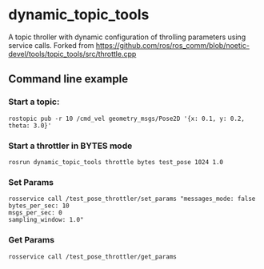 # dynamic_topic_tools
A topic throller with dynamic configuration of throlling parameters using service calls.
Forked from https://github.com/ros/ros_comm/blob/noetic-devel/tools/topic_tools/src/throttle.cpp


## Command line example
### Start a topic:
```
rostopic pub -r 10 /cmd_vel geometry_msgs/Pose2D '{x: 0.1, y: 0.2, theta: 3.0}'
```

### Start a throttler in BYTES mode
```
rosrun dynamic_topic_tools throttle bytes test_pose 1024 1.0
```

### Set Params
```
rosservice call /test_pose_throttler/set_params "messages_mode: false
bytes_per_sec: 10
msgs_per_sec: 0
sampling_window: 1.0"
```

### Get Params
```
rosservice call /test_pose_throttler/get_params
```